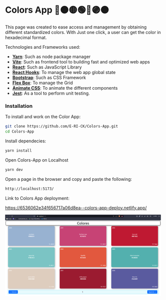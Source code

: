 
# Colors App 🔴🟠🟡🟢🔵🟣🟤

This page was created to ease access and management by obtaining different standardized colors. With Just one click, a user can get the color in hexadecimal format.

Technologies and Frameworks used:

- **[Yarn]**: Such as node package manager
- **[Vite]**: Such as frontend tool to building fast and optimized web apps
- **[React]**: Such as JavaScript Library
- **[React Hooks]**: To manage the web app global state
- **[Bootstrap]**: Such as CSS Framework
- **[Flex Box]**: To manage the Grid
- **[Animate CSS]**: To animate the different components
- **[Jest]**: As a tool to perform unit testing.

### Installation



To install and work on the Color App:

```bash
git clone https://github.com/E-RI-CK/Colors-App.git
cd Colors-App 
```
Install dependecies:
```bash
yarn install
```
Open Colors-App on Localhost
```bash
yarn dev
```
Open a page in the browser and copy and paste the following:
```bash
http://localhost:5173/
```
Link to Colors App deployment:

<https://6536062e34f656717a06d8ea--colors-app-deploy.netlify.app/>


![Colors App](./src/assets/Colors-App.png)



[//]: # (These are reference links used in the body of this note and get stripped out when the markdown processor does its job. There is no need to format nicely because it shouldn't be seen.)

   [Yarn]: <https://classic.yarnpkg.com/en/>
   [Vite]: <https://vitejs.dev/>
   [React]: <https://es.react.dev/>
   [React Hooks]: <https://react.dev/reference/react>
   [Bootstrap]: <https://getbootstrap.com/>
   [Flex Box]: <https://css-tricks.com/snippets/css/a-guide-to-flexbox/>
   [Animate CSS]: <https://animate.style/>
   [Jest]: <https://jestjs.io/>
